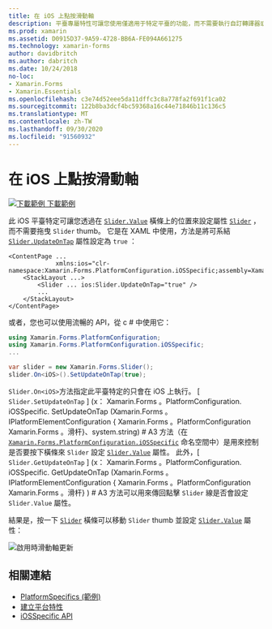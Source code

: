 ```yaml
---
title: 在 iOS 上點按滑動軸
description: 平臺專屬特性可讓您使用僅適用于特定平臺的功能，而不需要執行自訂轉譯器或效果。 本文說明如何使用 iOS 平臺特定的，藉由在滑動軸上點擊，來設定 [值] 屬性。
ms.prod: xamarin
ms.assetid: D0915D37-9A59-4728-BB6A-FE094A661275
ms.technology: xamarin-forms
author: davidbritch
ms.author: dabritch
ms.date: 10/24/2018
no-loc:
- Xamarin.Forms
- Xamarin.Essentials
ms.openlocfilehash: c3e74d52eee5da11dffc3c8a778fa2f691f1ca02
ms.sourcegitcommit: 122b8ba3dcf4bc59368a16c44e71846b11c136c5
ms.translationtype: MT
ms.contentlocale: zh-TW
ms.lasthandoff: 09/30/2020
ms.locfileid: "91560932"
---
```

# <a name="slider-thumb-tap-on-ios"></a>在 iOS 上點按滑動軸

[![下載範例](~/media/shared/download.png) 下載範例](https://docs.microsoft.com/samples/xamarin/xamarin-forms-samples/userinterface-platformspecifics)

此 iOS 平臺特定可讓您透過在 [`Slider.Value`](xref:Xamarin.Forms.Slider.Value) 橫條上的位置來設定屬性 [`Slider`](xref:Xamarin.Forms.Slider) ，而不需要拖曳 `Slider` thumb。 它是在 XAML 中使用，方法是將可系結 [`Slider.UpdateOnTap`](xref:Xamarin.Forms.PlatformConfiguration.iOSSpecific.Slider.UpdateOnTapProperty) 屬性設定為 `true` ：

```xaml
<ContentPage ...
             xmlns:ios="clr-namespace:Xamarin.Forms.PlatformConfiguration.iOSSpecific;assembly=Xamarin.Forms.Core">
    <StackLayout ...>
        <Slider ... ios:Slider.UpdateOnTap="true" />
        ...
    </StackLayout>
</ContentPage>
```

或者，您也可以使用流暢的 API，從 c # 中使用它：

```csharp
using Xamarin.Forms.PlatformConfiguration;
using Xamarin.Forms.PlatformConfiguration.iOSSpecific;
...

var slider = new Xamarin.Forms.Slider();
slider.On<iOS>().SetUpdateOnTap(true);
```

`Slider.On<iOS>`方法指定此平臺特定的只會在 iOS 上執行。 [ `Slider.SetUpdateOnTap` ] (x： Xamarin.Forms 。PlatformConfiguration. iOSSpecific. SetUpdateOnTap (Xamarin.Forms 。IPlatformElementConfiguration { Xamarin.Forms 。PlatformConfiguration Xamarin.Forms 。滑杆}、system.string) # A3 方法（在 [`Xamarin.Forms.PlatformConfiguration.iOSSpecific`](xref:Xamarin.Forms.PlatformConfiguration.iOSSpecific) 命名空間中）是用來控制是否要按下橫條來 `Slider` 設定 [`Slider.Value`](xref:Xamarin.Forms.Slider.Value) 屬性。 此外，[ `Slider.GetUpdateOnTap` ] (x： Xamarin.Forms 。PlatformConfiguration. iOSSpecific. GetUpdateOnTap (Xamarin.Forms 。IPlatformElementConfiguration { Xamarin.Forms 。PlatformConfiguration Xamarin.Forms 。滑杆} ) # A3 方法可以用來傳回點擊 `Slider` 線是否會設定 `Slider.Value` 屬性。

結果是，按一下 [`Slider`](xref:Xamarin.Forms.Slider) 橫條可以移動 `Slider` thumb 並設定 [`Slider.Value`](xref:Xamarin.Forms.Slider.Value) 屬性：

![啟用時滑動軸更新](slider-thumb-images/slider-updateontap.png)

## <a name="related-links"></a>相關連結

- [PlatformSpecifics (範例) ](/samples/xamarin/xamarin-forms-samples/userinterface-platformspecifics)
- [建立平台特性](~/xamarin-forms/platform/platform-specifics/index.md#creating-platform-specifics)
- [iOSSpecific API](xref:Xamarin.Forms.PlatformConfiguration.iOSSpecific)